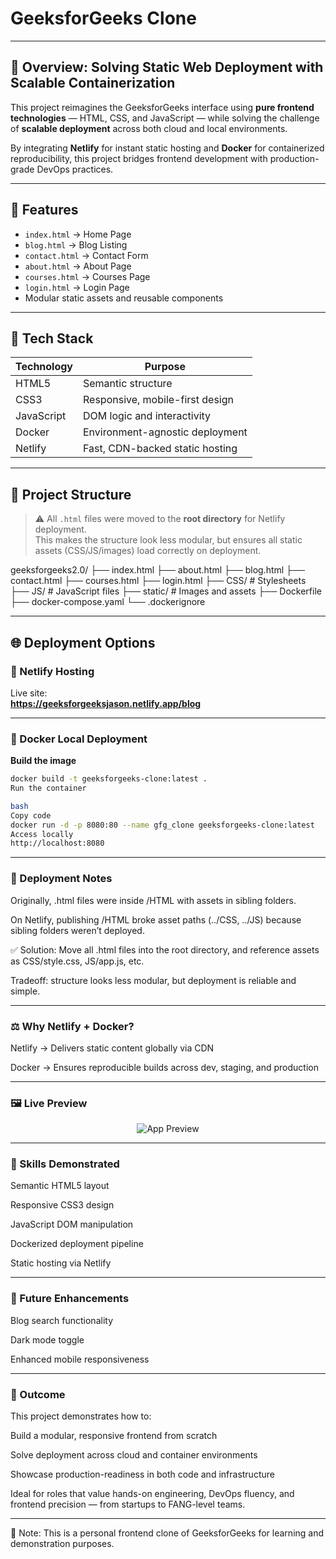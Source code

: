# GeeksforGeeks Clone

---

## 🚀 Overview: Solving Static Web Deployment with Scalable Containerization

This project reimagines the GeeksforGeeks interface using **pure frontend technologies** — HTML, CSS, and JavaScript — while solving the challenge of **scalable deployment** across both cloud and local environments.

By integrating **Netlify** for instant static hosting and **Docker** for containerized reproducibility, this project bridges frontend development with production-grade DevOps practices.

---

## 📄 Features

- `index.html` → Home Page  
- `blog.html` → Blog Listing  
- `contact.html` → Contact Form  
- `about.html` → About Page  
- `courses.html` → Courses Page  
- `login.html` → Login Page  
- Modular static assets and reusable components

---

## 🧰 Tech Stack

| Technology | Purpose                          |
|------------|----------------------------------|
| HTML5      | Semantic structure               |
| CSS3       | Responsive, mobile-first design  |
| JavaScript | DOM logic and interactivity      |
| Docker     | Environment-agnostic deployment  |
| Netlify    | Fast, CDN-backed static hosting  |

---

## 📁 Project Structure

> ⚠️ All `.html` files were moved to the **root directory** for Netlify deployment.  
> This makes the structure look less modular, but ensures all static assets (CSS/JS/images) load correctly on deployment.

geeksforgeeks2.0/
├── index.html
├── about.html
├── blog.html
├── contact.html
├── courses.html
├── login.html
├── CSS/ # Stylesheets
├── JS/ # JavaScript files
├── static/ # Images and assets
├── Dockerfile
├── docker-compose.yaml
└── .dockerignore

---

## 🌐 Deployment Options

### 🔗 Netlify Hosting

Live site:  
**https://geeksforgeeksjason.netlify.app/blog**

---

### 🐳 Docker Local Deployment

**Build the image**
```bash
docker build -t geeksforgeeks-clone:latest .
Run the container

bash
Copy code
docker run -d -p 8080:80 --name gfg_clone geeksforgeeks-clone:latest
Access locally
http://localhost:8080

```

---

### 📝 Deployment Notes

Originally, .html files were inside /HTML with assets in sibling folders.

On Netlify, publishing /HTML broke asset paths (../CSS, ../JS) because sibling folders weren’t deployed.

✅ Solution: Move all .html files into the root directory, and reference assets as CSS/style.css, JS/app.js, etc.

Tradeoff: structure looks less modular, but deployment is reliable and simple.

---

### ⚖️ Why Netlify + Docker?

Netlify → Delivers static content globally via CDN

Docker → Ensures reproducible builds across dev, staging, and production

---

### 🖼️ Live Preview

<p align="center"> <img src="https://media.geeksforgeeks.org/wp-content/uploads/20240301133213/2024-03-0113-27-29online-video-cuttercom-ezgifcom-video-to-gif-converter.gif" alt="App Preview" /> </p>

---

### 🧠 Skills Demonstrated

Semantic HTML5 layout

Responsive CSS3 design

JavaScript DOM manipulation

Dockerized deployment pipeline

Static hosting via Netlify

---

### 🔧 Future Enhancements

Blog search functionality

Dark mode toggle

Enhanced mobile responsiveness

---

### 🏁 Outcome
This project demonstrates how to:

Build a modular, responsive frontend from scratch

Solve deployment across cloud and container environments

Showcase production-readiness in both code and infrastructure

Ideal for roles that value hands-on engineering, DevOps fluency, and frontend precision — from startups to FANG-level teams.

---

📌 Note:
This is a personal frontend clone of GeeksforGeeks for learning and demonstration purposes.
